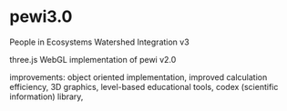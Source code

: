 # pewi3.0
People in Ecosystems Watershed Integration v3

three.js WebGL implementation of pewi v2.0

improvements: 
  object oriented implementation, 
  improved calculation efficiency, 
  3D graphics, 
  level-based educational tools, 
  codex (scientific information) library, 

